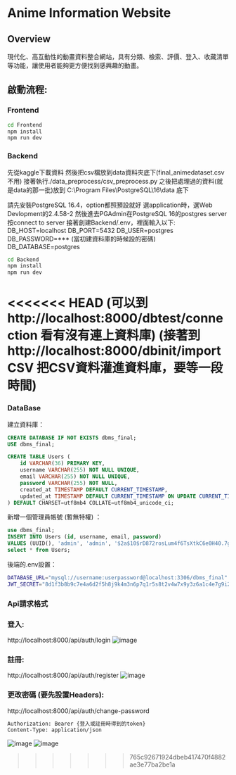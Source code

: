 # Anime Information Website

## Overview

現代化、高互動性的動畫資料整合網站，具有分類、檢索、評價、登入、收藏清單等功能，讓使用者能夠更方便找到感興趣的動畫。

## 啟動流程:
### Frontend
```bash
cd Frontend
npm install
npm run dev
```

### Backend

先從kaggle下載資料
然後把csv檔放到data資料夾底下(final_animedataset.csv不用)
接著執行./data_preprocess/csv_preprocess.py
之後把處理過的資料(就是data的那一批)放到 C:\\Program Files\\PostgreSQL\\16\\data 底下

請先安裝PostgreSQL 16.4，option都照預設就好
選application時，選Web Devlopment的2.4.58-2
然後進去PGAdmin在PostgreSQL 16的postgres server按connect to server
接著創建Backend/.env，裡面輸入以下:
DB_HOST=localhost
DB_PORT=5432
DB_USER=postgres
DB_PASSWORD=*** (當初建資料庫的時候設的密碼)
DB_DATABASE=postgres

```bash
cd Backend
npm install
npm run dev
```

<<<<<<< HEAD
(可以到http://localhost:8000/dbtest/connection 看有沒有連上資料庫)
(接著到http://localhost:8000/dbinit/importCSV 把CSV資料灌進資料庫，要等一段時間)
=======
### DataBase
建立資料庫：
```sql
CREATE DATABASE IF NOT EXISTS dbms_final;
USE dbms_final;

CREATE TABLE Users (
    id VARCHAR(36) PRIMARY KEY,
    username VARCHAR(255) NOT NULL UNIQUE,
    email VARCHAR(255) NOT NULL UNIQUE,
    password VARCHAR(255) NOT NULL,
    created_at TIMESTAMP DEFAULT CURRENT_TIMESTAMP,
    updated_at TIMESTAMP DEFAULT CURRENT_TIMESTAMP ON UPDATE CURRENT_TIMESTAMP
) DEFAULT CHARSET=utf8mb4 COLLATE=utf8mb4_unicode_ci;
```

新增一個管理員帳號 (暫無特權) ：
```sql
use dbms_final;
INSERT INTO Users (id, username, email, password) 
VALUES (UUID(), 'admin', 'admin', '$2a$10$rD872rosLum4f6TsXtkC6e0H40.7g6YMlqfkKMlLNg6E0rXB3wPZK');
select * from Users;
```

後端的.env設置：
```bash
DATABASE_URL="mysql://username:userpassword@localhost:3306/dbms_final"
JWT_SECRET="8d1f3b8b9c7e4a6d2f5h8j9k4m3n6p7q1r5s8t2v4w7x9y3z6a1c4e7g9i2l5o8"
```

### Api請求格式
### 登入:
http://localhost:8000/api/auth/login
![image](https://github.com/user-attachments/assets/9f8dcd1c-deea-44d7-86f4-3f08c5e1e35e)
### 註冊:
http://localhost:8000/api/auth/register
![image](https://github.com/user-attachments/assets/1fc430e9-0a50-41b6-aa13-5a6fbbe66508)
### 更改密碼 (要先設置Headers):
http://localhost:8000/api/auth/change-password
```bash
Authorization: Bearer {登入或註冊時得到的token}
Content-Type: application/json
```
![image](https://github.com/user-attachments/assets/ba29f7a5-428d-45b1-ba13-a7d8264dec27)
![image](https://github.com/user-attachments/assets/dd703c03-7efc-4f15-9cdc-619be62ae6d7)

>>>>>>> 765c92671924dbeb417470f4882ae3e77ba2be1a


